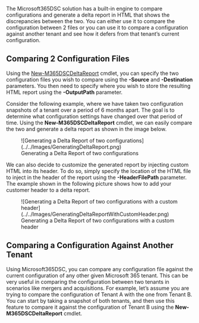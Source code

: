 The Microsoft365DSC solution has a built-in engine to compare configurations and generate a delta report in HTML that shows the discrepancies between the two. You can either use it to compare the configuration between 2 files or you can use it to compare a configuration against another tenant and see how it defers from that tenant’s current configuration.

## Comparing 2 Configuration Files

Using the <a href="../../cmdlets/New-M365DSCDeltaReport/">New-M365DSCDeltaReport</a> cmdlet, you can specify the two configuration files you wish to compare using the **-Source** and **-Destination** parameters. You then need to specify where you wish to store the resulting HTML report using the **-OutputPath** parameter.

Consider the following example, where we have taken two configuration snapshots of a tenant over a period of 6 months apart. The goal is to determine what configuration settings have changed over that period of time. Using the **New-M365DSCDeltaReport** cmdlet, we can easily compare the two and generate a delta report as shown in the image below.

<figure markdown>
  ![Generating a Delta Report of two configurations](../../Images/GeneratingDeltaReport.png)
  <figcaption>Generating a Delta Report of two configurations</figcaption>
</figure>

We can also decide to customize the generated report by injecting custom HTML into its header. To do so, simply specify the location of the HTML file to inject in the header of the report using the **-HeaderFilePath** parameter. The example shown in the following picture shows how to add your customer header to a delta report.

<figure markdown>
  ![Generating a Delta Report of two configurations with a custom header](../../Images/GeneratingDeltaReportWithCustomHeader.png)
  <figcaption>Generating a Delta Report of two configurations with a custom header</figcaption>
</figure>

## Comparing a Configuration Against Another Tenant

Using Microsoft365DSC, you can compare any configuration file against the current configuration of any other given Microsoft 365 tenant. This can be very useful in comparing the configuration between two tenants in scenarios like mergers and acquisitions. For example, let’s assume you are trying to compare the configuration of Tenant A with the one from Tenant B. You can start by taking a snapshot of both tenants, and then use this feature to compare it against the configuration of Tenant B using the **New-M365DSCDeltaReport** cmdlet.
